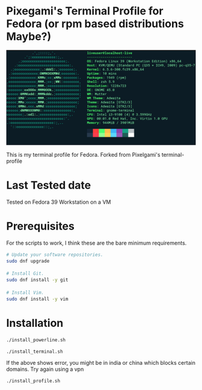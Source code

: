 # Pixegami's Terminal Profile for Fedora (or rpm based distributions Maybe?)

![terminal](./terminal_screenshot.png)

This is my terminal profile for Fedora. Forked from Pixelgami's terminal-profile

# Last Tested date
Tested on Fedora 39 Workstation on a VM

# Prerequisites

For the scripts to work, I think these are the bare minimum requirements.

```bash
# Update your software repositories.
sudo dnf upgrade

# Install Git.
sudo dnf install -y git

# Install Vim.
sudo dnf install -y vim
```

# Installation

```bash
./install_powerline.sh
```

```bash
./install_terminal.sh
```
If the above shows error, you might be in india or china which blocks certain domains. Try again using a vpn

```bash
./install_profile.sh
```
